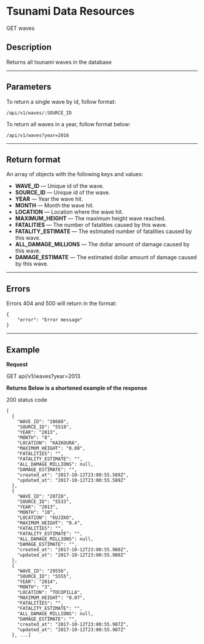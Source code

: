 # Tsunami Data Resources

GET waves

## Description

Returns all tsunami waves in the database

***

## Parameters

To return a single wave by id, follow format:

```
/api/v1/waves/:SOURCE_ID
```

To return all waves in a year, follow format below:

```
/api/v1/waves?year=2016
```

***

## Return format
An array of objects with the following keys and values:


- **WAVE_ID** — Unique id of the wave.
- **SOURCE_ID** — Unique id of the wave.
- **YEAR** — Year the wave hit.
- **MONTH** — Month the wave hit.
- **LOCATION** — Location where the wave hit.
- **MAXIMUM_HEIGHT** — The maximum height wave reached.
- **FATALITIES** — The number of fatalities caused by this wave.
- **FATALITY_ESTIMATE** — The estimated number of fatalities caused by this wave.
- **ALL_DAMAGE_MILLIONS** — The dollar amount of damage caused by this wave.
- **DAMAGE_ESTIMATE** — The estimated dollar amount of damage caused by this wave.

***

## Errors

Errors 404 and 500 will return in the format:

```
{
    "error": "Error message"
}
```

***

## Example
**Request**

   GET api/v1/waves?year=2013

**Returns**
__Below is a shortened example of the response__

200 status code

```
[
  {
    "WAVE_ID": "28688",
    "SOURCE_ID": "5519",
    "YEAR": "2013",
    "MONTH": "8",
    "LOCATION": "KAIKOURA",
    "MAXIMUM_HEIGHT": "0.08",
    "FATALITIES": "",
    "FATALITY_ESTIMATE": "",
    "ALL_DAMAGE_MILLIONS": null,
    "DAMAGE_ESTIMATE": "",
    "created_at": "2017-10-12T23:00:55.589Z",
    "updated_at": "2017-10-12T23:00:55.589Z"
  },
  {
    "WAVE_ID": "28728",
    "SOURCE_ID": "5533",
    "YEAR": "2013",
    "MONTH": "10",
    "LOCATION": "KUJIKO",
    "MAXIMUM_HEIGHT": "0.4",
    "FATALITIES": "",
    "FATALITY_ESTIMATE": "",
    "ALL_DAMAGE_MILLIONS": null,
    "DAMAGE_ESTIMATE": "",
    "created_at": "2017-10-12T23:00:55.980Z",
    "updated_at": "2017-10-12T23:00:55.980Z"
  },
  {
    "WAVE_ID": "29556",
    "SOURCE_ID": "5555",
    "YEAR": "2014",
    "MONTH": "3",
    "LOCATION": "TOCOPILLA",
    "MAXIMUM_HEIGHT": "0.07",
    "FATALITIES": "",
    "FATALITY_ESTIMATE": "",
    "ALL_DAMAGE_MILLIONS": null,
    "DAMAGE_ESTIMATE": "",
    "created_at": "2017-10-12T23:00:55.987Z",
    "updated_at": "2017-10-12T23:00:55.987Z"
  }, ...]
```
